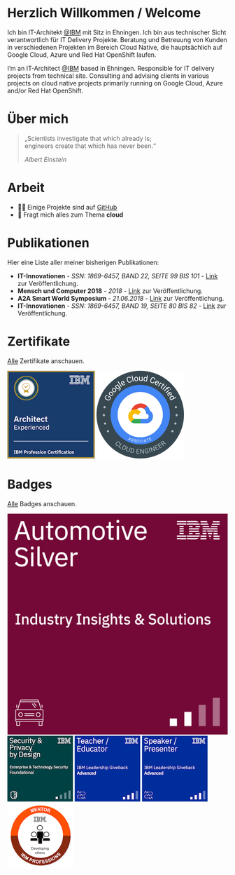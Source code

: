 # Herzlich Willkommen / Welcome
Ich bin IT-Architekt [@IBM](https://www.ibm.com/de-de) mit Sitz in Ehningen. Ich bin aus technischer Sicht verantwortlich für IT Delivery Projekte. 
Beratung und Betreuung von Kunden in verschiedenen Projekten im Bereich Cloud Native, die hauptsächlich auf Google Cloud, Azure und Red Hat OpenShift laufen.

I’m an IT-Architect [@IBM](https://www.ibm.com/us-en) based in Ehningen. Responsible for IT delivery projects from technical site. Consulting and advising
clients in various projects on cloud native projects primarily running on Google Cloud, Azure and/or Red Hat OpenShift.

# Über mich
> „Scientists investigate that which already is; <br> engineers create that which has never been.“
>
> *Albert Einstein*

# Arbeit
- 👨‍💻 Einige Projekte sind auf [GitHub](https://github.com/Alienuser?tab=repositories)
- 💬 Fragt mich alles zum Thema **cloud**

# Publikationen
Hier eine Liste aller meiner bisherigen Publikationen:

* **IT-Innovationen** - *SSN: 1869-6457, BAND 22, SEITE 99 BIS 101* - [Link](https://www.hs-esslingen.de/fileadmin/media/Fakultaeten/it/SERVICE/IT-Innovationen/IT-Innovationen_Band22_WS1819.pdf) zur Veröffentlichung.
* **Mensch und Computer 2018** - *2018* - [Link](https://dl.gi.de/handle/20.500.12116/16776) zur Veröffentlichung.
* **A2A Smart World Symposium** - *21.06.2018* - [Link](https://www.akka-digital.com/unternehmen/termine-und-messen/a2a-2018.html) zur Veröffentlichung.
* **IT-Innovationen** - *SSN: 1869-6457, BAND 19, SEITE 80 BIS 82* - [Link](https://www.hs-esslingen.de/fileadmin/media/Fakultaeten/it/SERVICE/IT-Innovationen/IT-Innovationen_Band19_SS17.pdf) zur Veröffentlichung.

# Zertifikate
[Alle](https://www.credential.net/profile/larshelmuthprobst/wallet) Zertifikate anschauen.

[![Certificate](assets/images/certificates/architect.png)](https://www.credly.com/badges/69bdace3-3da9-42d1-8112-e722fe1b0c7d/public_url)
[![Certificate](assets/images/certificates/gcp.png)](https://www.credential.net/0ffb0a72-530e-4934-9cc0-3e027752fa11)

# Badges
[Alle](https://www.youracclaim.com/users/lars-helmuth-probst/badges) Badges anschauen.

[![Badge](assets/images/badges/automotive-silver.png)](https://www.credly.com/badges/da0c22c4-2534-45cb-bd11-79e46e3cbf52)
[![Badge](assets/images/badges/security.png)](https://www.credly.com/earner/earned/badge/ef61fea9-0567-44d2-ab48-25f4062227b9)
[![Badge](assets/images/badges/teacher.png)](https://www.credly.com/earner/earned/badge/02f41832-d127-494c-afd2-71669334e033)
[![Badge](assets/images/badges/speaker.png)](https://www.credly.com/earner/earned/badge/6c4579ce-1640-4210-bb63-3e4b82407fae)
[![BAdge](assets/images/badges/mentor.png)](https://www.credly.com/earner/earned/badge/9fb48397-cb26-48b8-a4ce-8467e6eb99bc)